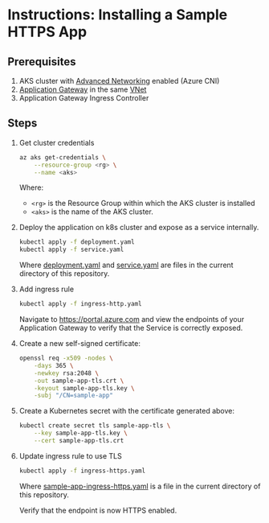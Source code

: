 # Instructions: Installing a Sample HTTPS App

## Prerequisites

1. AKS cluster with [Advanced Networking](https://docs.microsoft.com/en-us/azure/aks/concepts-network#azure-cni-advanced-networking) enabled (Azure CNI)
2. [Application Gateway](https://azure.microsoft.com/en-us/services/application-gateway/) in the same [VNet](https://docs.microsoft.com/en-us/azure/virtual-network/virtual-networks-overview)
3. Application Gateway Ingress Controller

## Steps

1) Get cluster credentials

    ```bash
    az aks get-credentials \
        --resource-group <rg> \
        --name <aks>
    ```

    Where:
      - `<rg>` is the Resource Group within which the AKS cluster is installed
      - `<aks>` is the name of the AKS cluster.

2) Deploy the application on k8s cluster and expose as a service internally.

    ```bash
    kubectl apply -f deployment.yaml
    kubectl apply -f service.yaml
    ```

    Where [deployment.yaml](deployment.yaml) and [service.yaml](service.yaml) are files in the current directory of this repository.

3) Add ingress rule

    ```bash
    kubectl apply -f ingress-http.yaml
    ```

    Navigate to https://portal.azure.com and view the endpoints of your Application Gateway to verify that the Service is correctly exposed.

4) Create a new self-signed certificate:

    ```bash
    openssl req -x509 -nodes \
        -days 365 \
        -newkey rsa:2048 \
        -out sample-app-tls.crt \
        -keyout sample-app-tls.key \
        -subj "/CN=sample-app"
    ```

5) Create a Kubernetes secret with the certificate generated above:

    ```bash
    kubectl create secret tls sample-app-tls \
        --key sample-app-tls.key \
        --cert sample-app-tls.crt
    ```

6) Update ingress rule to use TLS

    ```bash
    kubectl apply -f ingress-https.yaml
    ```

    Where [sample-app-ingress-https.yaml](sample-app-ingress-https.yaml) is a file in the current directory of this repository.

    Verify that the endpoint is now HTTPS enabled.
